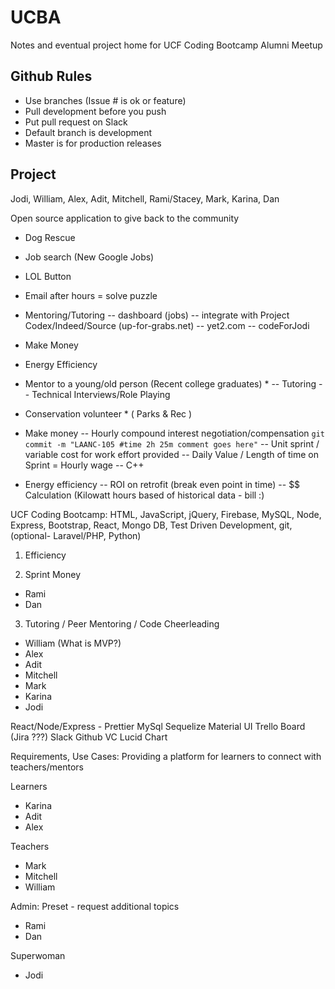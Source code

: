 # UCBA

Notes and eventual project home for UCF Coding Bootcamp Alumni Meetup

## Github Rules

- Use branches (Issue # is ok or feature)
- Pull development before you push
- Put pull request on Slack
- Default branch is development
- Master is for production releases

## Project

Jodi, William, Alex, Adit, Mitchell, Rami/Stacey, Mark, Karina, Dan

Open source application to give back to the community

- Dog Rescue
- Job search (New Google Jobs)
- LOL Button
- Email after hours = solve puzzle
- Mentoring/Tutoring -- dashboard (jobs) -- integrate with Project Codex/Indeed/Source (up-for-grabs.net) -- yet2.com -- codeForJodi
- Make Money
- Energy Efficiency

- Mentor to a young/old person (Recent college graduates) \*
  -- Tutoring
  -- Technical Interviews/Role Playing
- Conservation volunteer \* ( Parks & Rec )

- Make money
  -- Hourly compound interest negotiation/compensation `git commit -m "LAANC-105 #time 2h 25m comment goes here"`
  -- Unit sprint / variable cost for work effort provided
  -- Daily Value / Length of time on Sprint = Hourly wage
  -- C++

- Energy efficiency
  -- ROI on retrofit (break even point in time)
  -- $$ Calculation (Kilowatt hours based of historical data - bill :)

UCF Coding Bootcamp: HTML, JavaScript, jQuery, Firebase, MySQL, Node, Express, Bootstrap, React, Mongo DB, Test Driven Development, git, (optional- Laravel/PHP, Python)

1. Efficiency

2. Sprint Money

- Rami
- Dan

3. Tutoring / Peer Mentoring / Code Cheerleading

- William (What is MVP?)
- Alex
- Adit
- Mitchell
- Mark
- Karina
- Jodi

React/Node/Express - Prettier
MySql Sequelize
Material UI
Trello Board (Jira ???)
Slack
Github VC
Lucid Chart

Requirements, Use Cases: Providing a platform for learners to connect with teachers/mentors

Learners

- Karina
- Adit
- Alex

Teachers

- Mark
- Mitchell
- William

Admin: Preset - request additional topics

- Rami
- Dan

Superwoman

- Jodi
